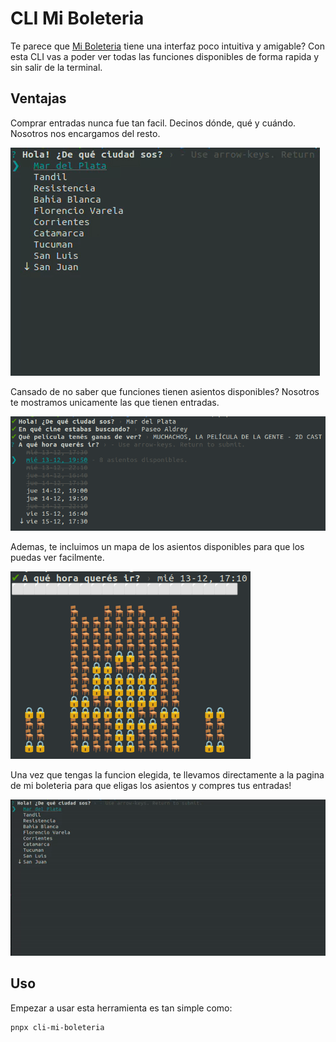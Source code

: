 # CLI Mi Boleteria

Te parece que [Mi Boleteria](www.miboleteria.com.ar)
tiene una interfaz poco intuitiva y amigable? Con esta CLI vas a poder ver todas las funciones disponibles de forma rapida y sin salir de la terminal.

## Ventajas

Comprar entradas nunca fue tan facil. Decinos dónde, qué y cuándo. Nosotros nos encargamos del resto.

![Interface](https://raw.githubusercontent.com/namic-dev/cli-mi-boleteria/main/images/interface.gif)

Cansado de no saber que funciones tienen asientos disponibles? Nosotros te mostramos unicamente las que tienen entradas.

![Disabled Options](https://raw.githubusercontent.com/namic-dev/cli-mi-boleteria/main/images/disabled-options.png)

Ademas, te incluimos un mapa de los asientos disponibles para que los puedas ver facilmente.

![Show Seats](https://raw.githubusercontent.com/namic-dev/cli-mi-boleteria/main/images/show-seats.png)

Una vez que tengas la funcion elegida, te llevamos directamente a la pagina de mi boleteria para que eligas los asientos y compres tus entradas!

![Open Web](https://raw.githubusercontent.com/namic-dev/cli-mi-boleteria/main/images/open-web.gif)

## Uso

Empezar a usar esta herramienta es tan simple como:

```bash
pnpx cli-mi-boleteria
```

